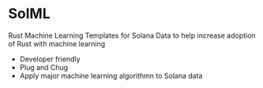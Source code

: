 # SolML
Rust Machine Learning Templates for Solana Data to help increase adoption of Rust with machine learning

- Developer friendly
- Plug and Chug
- Apply major machine learning algorithmn to Solana data
